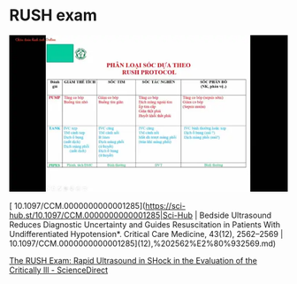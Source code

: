 # RUSH exam
  

  

  

  

  
![RUSH exam-20240623111822441.webp](./200%20FILES/201%20Image/RUSH%20exam-20240623111822441.webp)
  

  
[ 10.1097/CCM.0000000000001285](https://sci-hub.st/10.1097/CCM.0000000000001285|Sci-Hub | Bedside Ultrasound Reduces Diagnostic Uncertainty and Guides Resuscitation in Patients With Undifferentiated Hypotension*. Critical Care Medicine, 43(12), 2562–2569 | 10.1097/CCM.0000000000001285](12),%202562%E2%80%932569.md)
  

  
[The RUSH Exam: Rapid Ultrasound in SHock in the Evaluation of the Critically lll - ScienceDirect](https://www.sciencedirect.com/science/article/abs/pii/S0733862709001175?via%3Dihub)